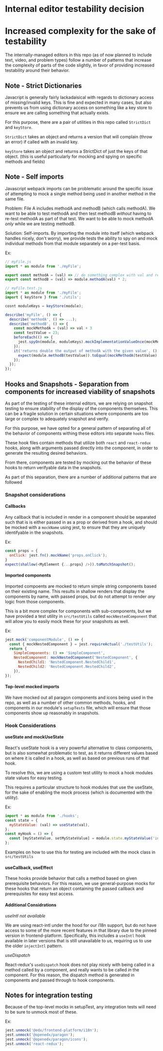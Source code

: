 # Internal editor testability decision

# Increased complexity for the sake of testability
The internally-managed editors in this repo (as of now planned to include text, video, and problem types) follow a number of patterns that increase the complexity of parts of the code slightly, in favor of providing increased testability around their behavior.

## Note - Strict Dictionaries
Javacript is generally fairly lackadaisical with regards to dictionary access of missing/invalid keys.  This is fine and expected in many cases, but also prevents us from using dictionary access on something like a key store to ensure we are calling something that actually exists.

For this purpose, there are a pair of utilities in this repo called `StrictDict` and `keyStore`.

`StrictDict` takes an object and returns a version that will complain (throw an error) if called with an invalid key.

`keyStore` takes an object and returns a StrictDict of just the keys of that object.  (this is useful particularly for mocking and spying on specific methods and fields)

## Note - Self imports
Javascript webpack imports can be problematic around the specific issue of attempting to mock a single method being used in another method in the same file.  

Problem: File A includes methodA and methodB (which calls methodA).  We want to be able to test methodA and then test methodB *without* having to re-test methodA as part of that test.  We want to be able to mock methodA *only* while we are testing methodB.

Solution: Self-imports.  By importing the module into itself (which webpack handles nicely, don't worry), we provide tests the ability to spy on and mock individual methods from that module separately on a per-test basis.

Ex:
```javascript
// myFile.js
import * as module from './myFile';

export const methodA = (val) => // do something complex with val and return a number
export const methodB = (val) => module.methodA(val) * 2;

// myFile.test.js
import * as module from './myFile';
import { keyStore } from './utils';

cosnt moduleKeys = keyStore(module);

describe('myFile', () => {
  describe('methodA', () => ...);
  describe('methodB', () => {
    const mockMethodA = (val) => val + 3
    const testValue = 23;
    beforeEach(() => {
      jest.spyOn(module, moduleKeys).mockImplementationValueOnce(mockMethodA);
    });
    it('returns double the output of methodA with the given value', () => {
      expect(module.methodB(testValue)).toEqual(mockMethodA(testValue) + 3);
    });
  });
});
```

## Hooks and Snapshots - Separation from components for increased viability of snapshots
As part of the testing of these internal editors, we are relying on snapshot testing to ensure stability of the display of the components themselves.  This can be a fragile solution in certain situations where components are too large or complex to adequately snapshot and verify.

For this purpose, we have opted for a general pattern of separating all of the behavior of components withing these editors into separate `hooks` files.

These hook files contain methods that utilize both `react` and `react-redux` hooks, along with arguments passed directly into the component, in order to generate the resulting desired behaviors.

From there, components are tested by mocking out the behavior of these hooks to return verifyable data in the snapshots.

As part of this separation, there are a number of additional patterns that are followed 

### Snapshot considerations
#### Callbacks
Any callback that is included in render in a component should be separated such that is is either passed in as a prop or derived from a hook, and should be mocked with a `mockName` using jest, to ensure that they are uniquely identifyable in the snapshots.

Ex: 
```javascript
const props = {
  onClick: jest.fn().mockName('props.onClick');
}
expect(shallow(<MyElement {...props} />)).toMatchSnapshot();
```

#### Imported components
Imported compoents are mocked to return simple string components based on their existing name.  This results in shallow renders that display the components by name, with passed props, but do not attempt to render *any* logic from those components.

This is a bit more complex for components with sub-components, but we have provided a test utility in `src/testUtils` called `mockNestedComponent` that will allow you to easily mock these for your snapshots as well.

Ex:
```javascript
jest.mock('componentModule', () => {
  const { mockNestedComponent } = jest.requireActual('./testUtils');
  return {
    SimpleComponents: () => 'SimpleComponent',
    NestedComponent: mockNestedComponent('NestedComponent', {
      NestedChild1: 'NestedComponent.NestedChild1',
      NestedChild2: 'NestedComponent.NestedChild2',
    }),
});
```
#### Top-level mocked imports
We have mocked out all paragon components and icons being used in the repo, as well as a number of other common methods, hooks, and components in our module's `setupTests` file, which will ensure that those components show up reasonably in snapshots.

### Hook Considerations
#### useState and mockUseState
React's useState hook is a very powerful alternative to class components, but is also somewhat problematic to test, as it returns different values based on where it is called in a hook, as well as based on previous runs of that hook.

To resolve this, we are using a custom test utility to mock a hook modules state values for easy testing.

This requires a particular structure to hook modules that use the useState, for the sake of enabling the mock process (which is documented with the utility).

Ex:
```javascript
import * as module from './hooks';
const state = {
  myStateValue: (val) => useState(val),
};
const myHook = () => {
  const [myStateValue, setMyStateValue] = module.state.myStateValue('initialValue');
};
```
Examples on how to use this for testing are included with the mock class in `src/testUtils`

#### useCallback, useEffect
These hooks provide behavior that calls a method based on given prerequisite behaviors.
For this reason, we use general-purpose mocks for these hooks that return an object containing the passed callback and prerequisites for easy test access.

#### Additional Considrations
*useIntl not available*

We are using react-intl under the hood for our i18n support, but do not have access to some of the more recent features in that library due to the pinned version in frontend-platform.  Specifically, this includes a `useIntl` hook available in later versions that is still unavailable to us, requiring us to use the older `injectIntl` pattern.

*useDispatch*

React-redux's `useDispatch` hook does not play nicely with being called in a method called by a component, and really wants to be called *in* the component.  For this reason, the dispatch method is generated in components and passed through to hook components.

## Notes for integration testing
Because of the top-level mocks in setupTest, any integration tests will need to be sure to unmock most of these.

Ex:
```javascript
jest.unmock('@edx/frontend-platform/i18n');
jest.unmock('@openedx/paragon');
jest.unmock('@openedx/paragon/icons');
jest.unmock('react-redux');
```
